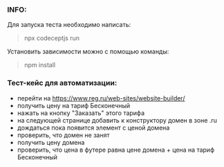 ### INFO:
Для запуска теста необходимо написать:
>npx codeceptjs run <br/>

Установить зависимости можно с помощью команды:
>npm install

### Тест-кейс для автоматизации:
- перейти на https://www.reg.ru/web-sites/website-builder/
- получить цену на тариф Бесконечный
- нажать на кнопку "Заказать" этого тарифа
- на следующей странице добавить к конструктору домен в зоне .ru
- дождаться пока появится элемент с ценой домена
- проверить, что домен не занят
- получить цену домена
- проверить, что цена в футере равна цене домена + цена на тариф Бесконечный
